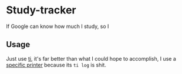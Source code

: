 # Study-tracker
If Google can know how much I study, so I

## Usage
Just use [ti](https://github.com/richmeta/ti), it's far better than what I could hope to accomplish, I use a [specific printer](https://github.com/EGA-SUPREMO/Study-tracker/blob/main/printercompn.py) because its `ti log` is shit.
